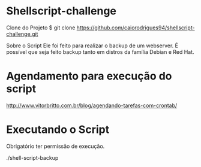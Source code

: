 # Shellscript-challenge

Clone do Projeto
$ git clone https://github.com/caiorodrigues94/shellscript-challenge.git

Sobre o Script
Ele foi feito para realizar o backup de um webserver. É possível que seja feito backup tanto em distros da família Debian e Red Hat.

# Agendamento para execução do script

http://www.vitorbritto.com.br/blog/agendando-tarefas-com-crontab/

# Executando o Script
Obrigatório ter permissão de execução.

./shell-script-backup
